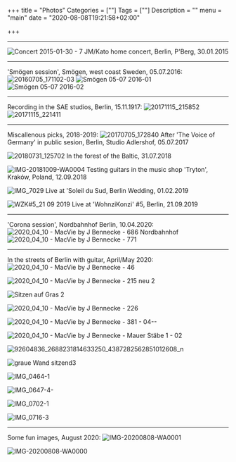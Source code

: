 +++
title = "Photos"
Categories = [""]
Tags = [""]
Description = ""
menu = "main"
date = "2020-08-08T19:21:58+02:00"

+++


-----

![Concert 2015-01-30 - 7](https://user-images.githubusercontent.com/459464/89734954-6a656680-da5f-11ea-9bbf-0907666cedaa.jpg)
JM/Kato home concert, Berlin, P'Berg, 30.01.2015

-----

'Smögen session', Smögen, west coast Sweden, 05.07.2016:  
![20160705_171102-03](https://user-images.githubusercontent.com/459464/89734948-68030c80-da5f-11ea-8301-54d173654d24.JPG)
![Smögen 05-07 2016-01](https://user-images.githubusercontent.com/26723820/90414142-b04daa80-e0af-11ea-84a9-f4c8d771943e.JPG)
![Smögen 05-07 2016-02](https://user-images.githubusercontent.com/26723820/90414164-b80d4f00-e0af-11ea-87eb-8e004da8668d.jpg)

-----

Recording in the SAE studios, Berlin, 15.11.1917: 
![20171115_215852](https://user-images.githubusercontent.com/459464/89734950-69343980-da5f-11ea-9470-8fdbd27de507.jpg)
![20171115_221411](https://user-images.githubusercontent.com/459464/89734951-69ccd000-da5f-11ea-9e38-58c7a123c92d.jpg)

-----

Miscallenous picks, 2018-2019: 
![20170705_172840](https://user-images.githubusercontent.com/459464/89734949-689ba300-da5f-11ea-94aa-36257ec32482.jpg)
After 'The Voice of Germany' in public sesion, Berlin, Studio Adlershof, 05.07.2017

![20180731_125702](https://user-images.githubusercontent.com/459464/89734952-69ccd000-da5f-11ea-9e04-b178dac2cfac.jpg)
In the forest of the Baltic, 31.07.2018

![IMG-20181009-WA0004](https://user-images.githubusercontent.com/459464/89734962-6e918400-da5f-11ea-9eed-f432b3eefa30.jpg)
Testing guitars in the music shop 'Tryton', Kraków, Poland, 12.09.2018 

![IMG_7029](https://user-images.githubusercontent.com/459464/89734961-6df8ed80-da5f-11ea-9d4e-7a76bf6e6588.JPG)
Live at 'Soleil du Sud, Berlin Wedding, 01.02.2019

![WZK#5_21 09 2019](https://user-images.githubusercontent.com/459464/89734966-6fc2b100-da5f-11ea-9692-090a93828d8c.jpg)
Live at 'WohnziKonzi' #5, Berlin, 21.09.2019

-----

'Corona session', Nordbahnhof Berlin, 10.04.2020: 
![2020_04_10 - MacVie by J  Bennecke - 686 Nordbahnhof](https://user-images.githubusercontent.com/459464/89734945-66d1df80-da5f-11ea-814f-65e3c80c7142.jpg)
![2020_04_10 - MacVie by J  Bennecke - 771](https://user-images.githubusercontent.com/459464/89734946-676a7600-da5f-11ea-8934-4e93098eae43.JPG)

-----

In the streets of Berlin with guitar, April/May 2020:
![2020_04_10 - MacVie by J  Bennecke - 46](https://user-images.githubusercontent.com/459464/89734938-5f123b00-da5f-11ea-92b6-3a28462d92eb.JPG)

![2020_04_10 - MacVie by J  Bennecke - 215 neu 2](https://user-images.githubusercontent.com/459464/89734940-633e5880-da5f-11ea-8834-8c1bbd246b41.jpg)

![Sitzen auf Gras 2](https://user-images.githubusercontent.com/459464/89734965-6f2a1a80-da5f-11ea-9e4b-972963e107ae.jpg)

![2020_04_10 - MacVie by J  Bennecke - 226](https://user-images.githubusercontent.com/459464/89734942-646f8580-da5f-11ea-8bb8-2ac0117d5231.JPG)

![2020_04_10 - MacVie by J  Bennecke - 381 - 04--](https://user-images.githubusercontent.com/459464/89734944-66394900-da5f-11ea-8a53-b79e1b65ee8e.JPG)

![2020_04_10 - MacVie by J  Bennecke - Mauer Stäbe 1 - 02](https://user-images.githubusercontent.com/459464/89734947-676a7600-da5f-11ea-8c3c-2e9bb8b55f00.jpg)

![92604836_2688231814633250_4387282562851012608_n](https://user-images.githubusercontent.com/459464/89734953-6a656680-da5f-11ea-81d9-c87152be99c5.jpg)

![graue Wand sitzend3](https://user-images.githubusercontent.com/459464/89734955-6afdfd00-da5f-11ea-8cb2-764662e985b5.jpg)

![IMG_0464-1](https://user-images.githubusercontent.com/459464/89734956-6c2f2a00-da5f-11ea-9fbb-1a720e45021b.jpg)

![IMG_0647-4-](https://user-images.githubusercontent.com/459464/89734957-6c2f2a00-da5f-11ea-9966-1e3a2ec3f08d.JPG)

![IMG_0702-1](https://user-images.githubusercontent.com/459464/89734959-6cc7c080-da5f-11ea-9e2c-d591c8549a79.jpg)

![IMG_0716-3](https://user-images.githubusercontent.com/459464/89734960-6d605700-da5f-11ea-813d-5e313c697993.jpg)

-----
Some fun images, August 2020:
![IMG-20200808-WA0001](https://user-images.githubusercontent.com/26723820/90413302-92337a80-e0ae-11ea-9507-df2769df915a.jpg)

![IMG-20200808-WA0000](https://user-images.githubusercontent.com/26723820/90414277-dc692b80-e0af-11ea-86cb-3442aeacde8f.jpg)
